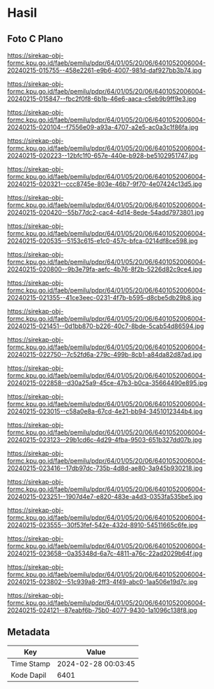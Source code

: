 # Hasil

## Foto C Plano

https://sirekap-obj-formc.kpu.go.id/faeb/pemilu/pdpr/64/01/05/20/06/6401052006004-20240215-015755--458e2261-e9b6-4007-981d-daf927bb3b74.jpg

https://sirekap-obj-formc.kpu.go.id/faeb/pemilu/pdpr/64/01/05/20/06/6401052006004-20240215-015847--fbc2f0f8-6b1b-46e6-aaca-c5eb9b9ff9e3.jpg

https://sirekap-obj-formc.kpu.go.id/faeb/pemilu/pdpr/64/01/05/20/06/6401052006004-20240215-020104--f7556e09-a93a-4707-a2e5-ac0a3c1f86fa.jpg

https://sirekap-obj-formc.kpu.go.id/faeb/pemilu/pdpr/64/01/05/20/06/6401052006004-20240215-020223--12bfc1f0-657e-440e-b928-be5102951747.jpg

https://sirekap-obj-formc.kpu.go.id/faeb/pemilu/pdpr/64/01/05/20/06/6401052006004-20240215-020321--ccc8745e-803e-46b7-9f70-4e07424c13d5.jpg

https://sirekap-obj-formc.kpu.go.id/faeb/pemilu/pdpr/64/01/05/20/06/6401052006004-20240215-020420--55b77dc2-cac4-4d14-8ede-54add7973801.jpg

https://sirekap-obj-formc.kpu.go.id/faeb/pemilu/pdpr/64/01/05/20/06/6401052006004-20240215-020535--5153c615-e1c0-457c-bfca-0214df8ce598.jpg

https://sirekap-obj-formc.kpu.go.id/faeb/pemilu/pdpr/64/01/05/20/06/6401052006004-20240215-020800--9b3e79fa-aefc-4b76-8f2b-5226d82c9ce4.jpg

https://sirekap-obj-formc.kpu.go.id/faeb/pemilu/pdpr/64/01/05/20/06/6401052006004-20240215-021355--41ce3eec-0231-4f7b-b595-d8cbe5db29b8.jpg

https://sirekap-obj-formc.kpu.go.id/faeb/pemilu/pdpr/64/01/05/20/06/6401052006004-20240215-021451--0d1bb870-b226-40c7-8bde-5cab54d86594.jpg

https://sirekap-obj-formc.kpu.go.id/faeb/pemilu/pdpr/64/01/05/20/06/6401052006004-20240215-022750--7c52fd6a-279c-499b-8cb1-a84da82d87ad.jpg

https://sirekap-obj-formc.kpu.go.id/faeb/pemilu/pdpr/64/01/05/20/06/6401052006004-20240215-022858--d30a25a9-45ce-47b3-b0ca-35664490e895.jpg

https://sirekap-obj-formc.kpu.go.id/faeb/pemilu/pdpr/64/01/05/20/06/6401052006004-20240215-023015--c58a0e8a-67cd-4e21-bb94-3451012344b4.jpg

https://sirekap-obj-formc.kpu.go.id/faeb/pemilu/pdpr/64/01/05/20/06/6401052006004-20240215-023123--29b1cd6c-4d29-4fba-9503-651b327dd07b.jpg

https://sirekap-obj-formc.kpu.go.id/faeb/pemilu/pdpr/64/01/05/20/06/6401052006004-20240215-023416--17db97dc-735b-4d8d-ae80-3a945b930218.jpg

https://sirekap-obj-formc.kpu.go.id/faeb/pemilu/pdpr/64/01/05/20/06/6401052006004-20240215-023251--1907d4e7-e820-483e-a4d3-0353fa535be5.jpg

https://sirekap-obj-formc.kpu.go.id/faeb/pemilu/pdpr/64/01/05/20/06/6401052006004-20240215-023555--30f53fef-542e-432d-8910-54511665c6fe.jpg

https://sirekap-obj-formc.kpu.go.id/faeb/pemilu/pdpr/64/01/05/20/06/6401052006004-20240215-023658--0a35348d-6a7c-4811-a76c-22ad2029b64f.jpg

https://sirekap-obj-formc.kpu.go.id/faeb/pemilu/pdpr/64/01/05/20/06/6401052006004-20240215-023802--51c939a8-2ff3-4f49-abc0-1aa506e19d7c.jpg

https://sirekap-obj-formc.kpu.go.id/faeb/pemilu/pdpr/64/01/05/20/06/6401052006004-20240215-024121--87eabf6b-75b0-4077-9430-1a1096c138f8.jpg


## Metadata

| Key        | Value               |
| ---------- | ------------------- |
| Time Stamp | 2024-02-28 00:03:45 |
| Kode Dapil | 6401                |




